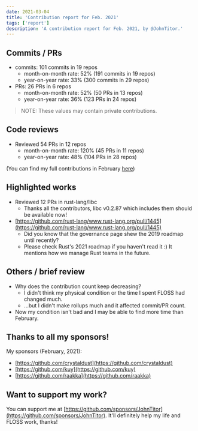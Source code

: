 ```yaml
---
date: 2021-03-04
title: 'Contribution report for Feb. 2021'
tags: ['report']
description: 'A contribution report for Feb. 2021, by @JohnTitor.'
---
```


## Commits / PRs

- commits: 101 commits in 19 repos
  - month-on-month rate: 52% (191 commits in 19 repos)
  - year-on-year rate: 33% (300 commits in 29 repos)
- PRs: 26 PRs in 6 repos
  - month-on-month rate: 52% (50 PRs in 13 repos)
  - year-on-year rate: 36% (123 PRs in 24 repos)

> NOTE: These values may contain private contributions.

## Code reviews

- Reviewed 54 PRs in 12 repos
  - month-on-month rate: 120% (45 PRs in 11 repos)
  - year-on-year rate: 48% (104 PRs in 28 repos)

(You can find my full contributions in February [here](https://github.com/JohnTitor?tab=overview&from=2021-02-01&to=2021-02-28))

## Highlighted works

- Reviewed 12 PRs in rust-lang/libc
  - Thanks all the contributors, libc v0.2.87 which includes them should be available now!
- [https://github.com/rust-lang/www.rust-lang.org/pull/1445](https://github.com/rust-lang/www.rust-lang.org/pull/1445)
  - Did you know that the governance page shew the 2019 roadmap until recently?
  - Please check Rust's 2021 roadmap if you haven't read it :) It mentions how we manage Rust teams in the future.

## Others / brief review

- Why does the contribution count keep decreasing?
  - I didn't think my physical condition or the time I spent FLOSS had changed much.
  - ...but I didn't make rollups much and it affected commit/PR count.
- Now my condition isn't bad and I may be able to find more time than February.

## Thanks to all my sponsors!

My sponsors (February, 2021):

- [https://github.com/crystaldust](https://github.com/crystaldust)
- [https://github.com/kuy](https://github.com/kuy)
- [https://github.com/raakka](https://github.com/raakka)

## Want to support my work?

You can support me at [https://github.com/sponsors/JohnTitor](https://github.com/sponsors/JohnTitor).
It'll definitely help my life and FLOSS work, thanks!
